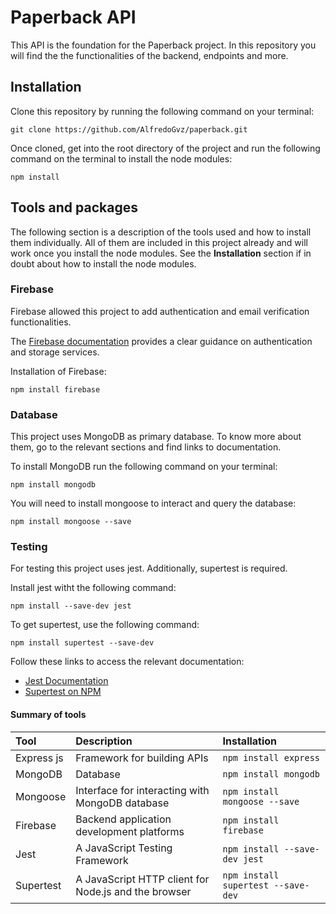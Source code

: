 # Paperback API

This API is the foundation for the Paperback project. In this repository you will find the the functionalities of the backend, endpoints and more.

## Installation

Clone this repository by running the following command on your terminal:

```
git clone https://github.com/AlfredoGvz/paperback.git
```

Once cloned, get into the root directory of the project and run the following command on the terminal to install the node modules:

```
npm install
```

## Tools and packages

The following section is a description of the tools used and how to install them individually. All of them are included in this project already and will work once you install the node modules. See the **Installation** section if in doubt about how to install the node modules.

### Firebase  
Firebase allowed this project to add authentication and email verification functionalities.

The [Firebase documentation](https://firebase.google.com/docs/build) provides a clear guidance on authentication and storage services.

Installation of Firebase:

```
npm install firebase
```

### Database
This project uses MongoDB as primary database. To know more about them, go to the relevant sections and find links to documentation.

To install MongoDB run the following command on your terminal:

```
npm install mongodb
```

You will need to install mongoose to interact and query the database:

```
npm install mongoose --save
```

### Testing  
For testing this project uses jest. Additionally, supertest is required.

Install jest witht the following command:

```
npm install --save-dev jest
```

To get supertest, use the following command:

```
npm install supertest --save-dev
```

Follow these links to access the relevant documentation:

- [Jest Documentation](https://jestjs.io/docs/getting-started)
- [Supertest on NPM](https://www.npmjs.com/package/supertest)

#### Summary of tools

| Tool       | Description                                          | Installation                       |
| :--------- | :--------------------------------------------------- | :--------------------------------- |
| Express js | Framework for building APIs                          | `npm install express`              |
| MongoDB    | Database                                             | `npm install mongodb`              |
| Mongoose   | Interface for interacting with MongoDB database      | `npm install mongoose --save`      |
| Firebase   | Backend application development platforms            | `npm install firebase`             |
| Jest       | A JavaScript Testing Framework                       | `npm install --save-dev jest`      |
| Supertest  | A JavaScript HTTP client for Node.js and the browser | `npm install supertest --save-dev` |
